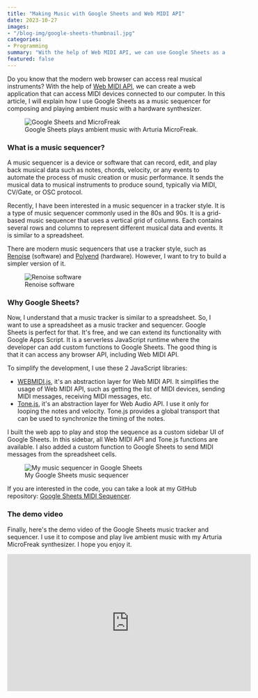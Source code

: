 ```yaml
---
title: "Making Music with Google Sheets and Web MIDI API"
date: 2023-10-27
images:
- "/blog-img/google-sheets-thumbnail.jpg"
categories:
- Programming
summary: "With the help of Web MIDI API, we can use Google Sheets as a music sequencer."
featured: false
---
```


Do you know that the modern web browser can access real musical instruments? With the help of <a href="https://developer.mozilla.org/en-US/docs/Web/API/MIDIAccess" target="_blank">Web MIDI API</a>, we can create a web application that can access MIDI devices connected to our computer. In this article, I will explain how I use Google Sheets as a music sequencer for composing and playing ambient music with a hardware synthesizer.

<div class="text-center">
<figure class="figure">
<img src="https://www.asepbagja.com/blog-img/google-sheets-thumbnail.jpg" class="figure-img img-fluid" alt="Google Sheets and MicroFreak" />
<figcaption class="figure-caption text-center">Google Sheets plays ambient music with Arturia MicroFreak.</figcaption>
</figure>
</div>

### What is a music sequencer?

A music sequencer is a device or software that can record, edit, and play back musical data such as notes, chords, velocity, or any events to automate the process of music creation or music performance. It sends the musical data to musical instruments to produce sound, typically via MIDI, CV/Gate, or OSC protocol.

Recently, I have been interested in a music sequencer in a tracker style. It is a type of music sequencer commonly used in the 80s and 90s. It is a grid-based music sequencer that uses a vertical grid of columns. Each contains several rows and columns to represent different musical data and events. It is similar to a spreadsheet.

There are modern music sequencers that use a tracker style, such as <a href="https://www.renoise.com" target="_blank">Renoise</a> (software) and <a href="https://polyend.com" target="_blank">Polyend</a> (hardware). However, I want to try to build a simpler version of it.

<div class="text-center">
<figure class="figure">
<img src="https://www.asepbagja.com/blog-img/renoise.png" class="figure-img img-fluid" alt="Renoise software" />
<figcaption class="figure-caption text-center">Renoise software</figcaption>
</figure>
</div>

### Why Google Sheets?

Now, I understand that a music tracker is similar to a spreadsheet. So, I want to use a spreadsheet as a music tracker and sequencer. Google Sheets is perfect for that. It's free, and we can extend its functionality with Google Apps Script. It is a serverless JavaScript runtime where the developer can add custom functions to Google Sheets. The good thing is that it can access any browser API, including Web MIDI API.

To simplify the development, I use these 2 JavaScript libraries:
- <a href="https://webmidijs.org" target="_blank">WEBMIDI.js</a>, it's an abstraction layer for Web MIDI API. It simplifies the usage of Web MIDI API, such as getting the list of MIDI devices, sending MIDI messages, receiving MIDI messages, etc.
- <a href="https://tonejs.github.io" target="_blank">Tone.js</a>, it's an abstraction layer for Web Audio API. I use it only for looping the notes and velocity. Tone.js provides a global transport that can be used to synchronize the timing of the notes.

I built the web app to play and stop the sequence as a custom sidebar UI of Google Sheets. In this sidebar, all Web MIDI API and Tone.js functions are available. I also added a custom function to Google Sheets to send MIDI messages from the spreadsheet cells.

<div class="text-center">
<figure class="figure">
<img src="https://www.asepbagja.com/blog-img/google-sheets-sequencer.png" class="figure-img img-fluid" alt="My music sequencer in Google Sheets" />
<figcaption class="figure-caption text-center">My Google Sheets music sequencer</figcaption>
</figure>
</div>

If you are interested in the code, you can take a look at my GitHub repository: <a href="https://github.com/bepitulaz/google-sheets-midi-sequencer" target="_blank">Google Sheets MIDI Sequencer</a>.

### The demo video

Finally, here's the demo video of the Google Sheets music tracker and sequencer. I use it to compose and play live ambient music with my Arturia MicroFreak synthesizer. I hope you enjoy it.

<iframe width="560" height="315" src="https://www.youtube.com/embed/duzOII-73cA?si=9dewXQGf1sinSIc-" title="YouTube video player" frameborder="0" allow="accelerometer; autoplay; clipboard-write; encrypted-media; gyroscope; picture-in-picture; web-share" allowfullscreen></iframe>
